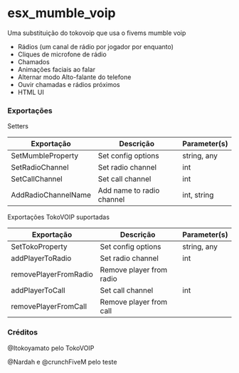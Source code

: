 # esx_mumble_voip

Uma substituição do tokovoip que usa o fivems mumble voip

- Rádios (um canal de rádio por jogador por enquanto)
- Cliques de microfone de rádio
- Chamados
- Animações faciais ao falar
- Alternar modo Alto-falante do telefone
- Ouvir chamadas e rádios próximos
- HTML UI

### Exportações
Setters

| Exportação          | Descrição                 | Parameter(s) |
|---------------------|---------------------------|--------------|
| SetMumbleProperty   | Set config options        | string, any  |
| SetRadioChannel     | Set radio channel         | int          |
| SetCallChannel      | Set call channel          | int          |
| AddRadioChannelName | Add name to radio channel | int, string  |

Exportações TokoVOIP suportadas

| Exportação            | Descrição                | Parameter(s) |
|-----------------------|--------------------------|--------------|
| SetTokoProperty       | Set config options       | string, any  |
| addPlayerToRadio      | Set radio channel        | int          |
| removePlayerFromRadio | Remove player from radio |              |
| addPlayerToCall       | Set call channel         | int          |
| removePlayerFromCall  | Remove player from call  |              |

### Créditos

@Itokoyamato pelo TokoVOIP

@Nardah e @crunchFiveM pelo teste
